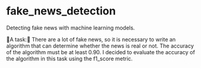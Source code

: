 # fake_news_detection
Detecting fake news with machine learning models.

📰A task:📰
There are a lot of fake news, so it is necessary to write an algorithm that can determine whether the news is real or not.
The accuracy of the algorithm must be at least 0.90.
I decided to evaluate the accuracy of the algorithm in this task using the f1_score metric.
